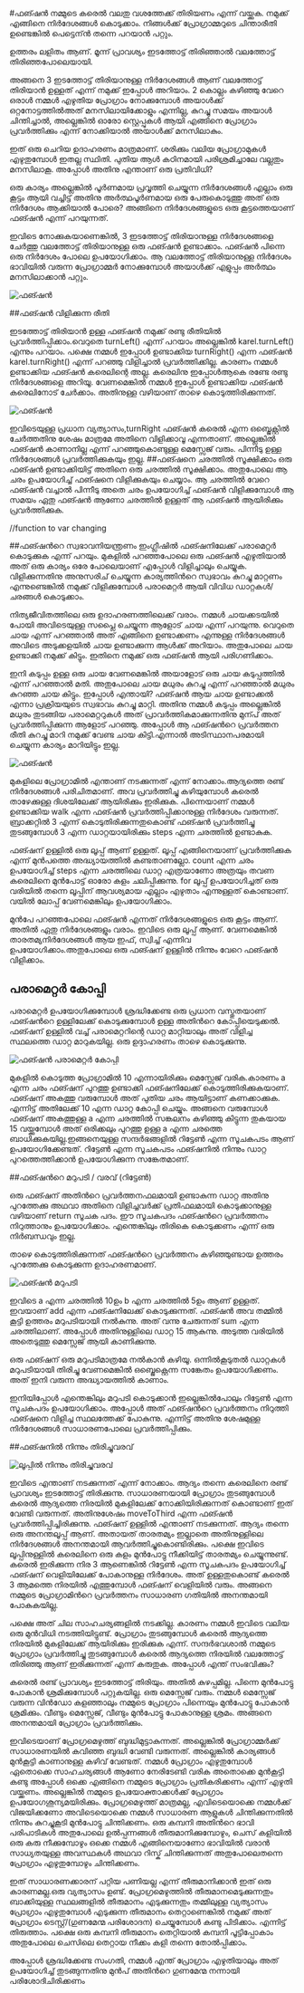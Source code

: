 #ഫങ്ഷൻ 
നമ്മുടെ കരെല്‍ വലതു വശത്തേക്ക് തിരിയണം എന്ന് വയ്ക്കുക. നമുക്ക് എങ്ങിനെ നിര്‍ദേശങ്ങള്‍ കൊടുക്കാം. നിങ്ങള്‍ക്ക് പ്രോഗ്രാമ്മറുടെ ചിന്താരീതി ഉണ്ടെങ്കില്‍ പെട്ടെന്ന്‍ തന്നെ പറയാന്‍ പറ്റും.

ഉത്തരം ലളിതം ആണ്. മൂന്ന് പ്രാവശ്യം ഇടത്തോട്ട് തിരിഞ്ഞാല്‍ വലത്തോട്ട് തിരിഞ്ഞപോലെയായി. 

അങ്ങനെ 3 ഇടത്തോട്ട് തിരിയാനുള്ള നിര്‍ദേശങ്ങള്‍ ആണ് വലത്തോട്ട് തിരിയാന്‍ ഉള്ളത് എന്ന് നമുക്ക് ഇപ്പോള്‍ അറിയാം. 2 കൊല്ലം കഴിഞ്ഞു വേറെ ഒരാള്‍ നമ്മള്‍ എഴുതിയ പ്രോഗ്രാം നോക്കുമ്പോള്‍ അയാള്‍ക്ക് ഒറ്റനോട്ടത്തില്‍അത് മനസിലായിക്കോളും എന്നില്ല, കുറച്ചു സമയം അയാള്‍ ചിന്തിച്ചാല്‍, അല്ലെങ്കില്‍ ഓരോ സ്റ്റെപ്പുകള്‍ ആയി എങ്ങിനെ പ്രോഗ്രാം പ്രവര്‍ത്തിക്കും എന്ന് നോക്കിയാല്‍ അയാള്‍ക്ക് മനസിലാകും. 

ഇത് ഒരു ചെറിയ ഉദാഹരണം മാത്രമാണ്. ശരിക്കും വലിയ പ്രോഗ്രാമുകള്‍ എഴുതുമ്പോള്‍ ഇതല്ല സ്ഥിതി. പുതിയ ആള്‍ കഠിനമായി പരിശ്രമിച്ചാലേ വല്ലതും മനസിലാകൂ. അപ്പോള്‍ അതിനു എന്താണ് ഒരു പ്രതിവിധി?

ഒരു കാര്യം അല്ലെങ്കില്‍ പൂര്‍ണമായ പ്രവൃത്തി ചെയ്യുന്ന നിര്‍ദേശങ്ങള്‍ എല്ലാം ഒരു കൂട്ടം ആയി വച്ചിട്ട് അതിനു അര്‍ത്ഥപൂര്‍ണമായ ഒരു പേരുകൊടുത്തു അത് ഒരു നിര്‍ദേശം ആക്കിയാല്‍ പോരെ? അങ്ങിനെ നിര്‍ദേശങ്ങളുടെ ഒരു കൂട്ടത്തെയാണ് ഫങ്ഷന്‍ എന്ന് പറയുന്നത്.

ഇവിടെ നോക്കുകയാണെങ്കില്‍, 3 ഇടത്തോട്ട് തിരിയാനുള്ള നിര്‍ദേശങ്ങളെ ചേര്‍ത്തു വലത്തോട്ട് തിരിയാനുള്ള ഒരു ഫങ്ഷന്‍ ഉണ്ടാക്കാം. ഫങ്ഷന്‍ പിന്നെ ഒരു നിര്‍ദേശം പോലെ ഉപയോഗിക്കാം. ആ വലത്തോട്ട് തിരിയാനുള്ള നിര്‍ദേശം ഭാവിയില്‍ വരുന്ന പ്രോഗ്രാമ്മര്‍ നോക്കുമ്പോള്‍ അയാള്‍ക്ക് എളുപ്പം അര്‍ത്ഥം മനസിലാക്കാന്‍ പറ്റും.

![ഫങ്ഷൻ](images/ch07/01/01-turnRight.PNG)

##ഫങ്ഷന്‍ വിളിക്കുന്ന രീതി

ഇടത്തോട്ട് തിരിയാന്‍ ഉള്ള ഫങ്ഷന്‍ നമുക്ക് രണ്ടു രീതിയില്‍ പ്രവര്‍ത്തിപ്പിക്കാം.വെറുതെ turnLeft() എന്ന് പറയാം അല്ലെങ്കില്‍ karel.turnLeft() എന്നും പറയാം. പക്ഷെ നമ്മള്‍ ഇപ്പോള്‍ ഉണ്ടാക്കിയ turnRight() എന്ന ഫങ്ഷന്‍ karel.turnRight() എന്ന് പറഞ്ഞു വിളിച്ചാല്‍ പ്രവര്‍ത്തിക്കില്ല. കാരണം നമ്മള്‍ ഉണ്ടാക്കിയ ഫങ്ഷന്‍ കരെലിന്റെ അല്ല. കരെലിനു ഇപ്പോള്‍ആകെ രണ്ടേ രണ്ടു നിര്‍ദേശങ്ങളെ അറിയൂ. വേണമെങ്കില്‍ നമ്മള്‍ ഇപ്പോള്‍ ഉണ്ടാക്കിയ ഫങ്ഷന്‍ കരെലിനോട് ചേര്‍ക്കാം. അതിനുള്ള വഴിയാണ് താഴെ കൊടുത്തിരിക്കുന്നത്.

![ഫങ്ഷൻ](images/ch07/01/02-karelturnRight.PNG)

ഇവിടെയുള്ള പ്രധാന വ്യത്യാസം,turnRight ഫങ്ഷന്‍ കരെല്‍ എന്ന ഒബ്ജെക്റ്റില്‍ ചേര്‍ത്തതിനു ശേഷം മാത്രമേ അതിനെ വിളിക്കാവൂ എന്നതാണ്. അല്ലെങ്കില്‍ ഫങ്ഷന്‍ കാണാനില്ല എന്ന് പറഞ്ഞുകൊണ്ടുള്ള മെസ്സേജ് വരും. പിന്നീടു ഉള്ള നിര്‍ദേശങ്ങള്‍ പ്രവര്‍ത്തിക്കുകയും ഇല്ല.
##ഫങ്ഷനെ ചരത്തില്‍ സൂക്ഷിക്കാം
ഒരു ഫങ്ഷന്‍ ഉണ്ടാക്കിയിട്ട് അതിനെ ഒരു ചരത്തില്‍ സൂക്ഷിക്കാം. അതുപോലെ ആ ചരം ഉപയോഗിച്ച് ഫങ്ഷനെ വിളിക്കുകയും ചെയ്യാം. ആ ചരത്തില്‍ വേറെ ഫങ്ഷന്‍ വച്ചാല്‍ പിന്നീടു അതെ ചരം ഉപയോഗിച്ച് ഫങ്ഷന്‍ വിളിക്കുമ്പോള്‍ ആ സമയം ഏതു ഫങ്ഷന്‍ ആണോ ചരത്തില്‍ ഉള്ളത് ആ ഫങ്ഷന്‍ ആയിരിക്കും പ്രവര്‍ത്തിക്കുക.

//function to var changing

##ഫങ്ഷന്‍റെ സ്വഭാവനിയന്ത്രണം
ഇംഗ്ലീഷില്‍ ഫങ്ഷനിലേക്ക് പരാമെറ്റര്‍ കൊടുക്കുക എന്ന് പറയും. മുകളില്‍ പറഞ്ഞപോലെ ഒരു ഫങ്ഷന്‍ എഴുതിയാല്‍ അത് ഒരു കാര്യം ഒരേ പോലെയാണ് എപ്പോള്‍ വിളിച്ചാലും ചെയ്യുക. വിളിക്കുന്നതിനു അനുസരിച് ചെയ്യുന്ന കാര്യത്തിന്‍റെ സ്വഭാവം കുറച്ചു മാറ്റണം എന്നുണ്ടെങ്കില്‍ നമുക്ക് വിളിക്കുമ്പോള്‍ പരാമെറ്റര്‍ ആയി വിവിധ ഡാറ്റകള്‍/ചരങ്ങള്‍ കൊടുക്കാം.

നിത്യജീവിതത്തിലെ ഒരു ഉദാഹരണത്തിലെക്ക് വരാം. നമ്മള്‍ ചായക്കടയില്‍ പോയി അവിടെയുള്ള സപ്ലൈ ചെയ്യുന്ന ആളോട് ചായ എന്ന് പറയുന്നു. വെറുതെ ചായ എന്ന് പറഞ്ഞാല്‍ അത് എങ്ങിനെ ഉണ്ടാക്കണം എന്നുള്ള നിര്‍ദേശങ്ങള്‍ അവിടെ  അടുക്കളയില്‍ ചായ ഉണ്ടാക്കുന്ന ആള്‍ക്ക് അറിയാം. അതുപോലെ ചായ ഉണ്ടാക്കി നമുക്ക് കിട്ടും. ഇതിനെ നമുക്ക് ഒരു ഫങ്ഷന്‍ ആയി പരിഗണിക്കാം.

ഇനി കടുപ്പം ഉള്ള ഒരു ചായ വേണമെങ്കില്‍ അയാളോട് ഒരു ചായ കടുപ്പത്തില്‍ എന്ന് പറഞ്ഞാല്‍ മതി. അതുപോലെ ചായ മധുരം കുറച്ചു എന്ന് പറഞ്ഞാല്‍ മധുരം കുറഞ്ഞ ചായ കിട്ടും. ഇപ്പോള്‍ എന്തായി? ഫങ്ഷന്‍ ആയ ചായ ഉണ്ടാക്കല്‍ എന്നാ പ്രക്രിയയുടെ സ്വഭാവം കുറച്ചു മാറ്റി. അതിനു നമ്മള്‍ കടുപ്പം അല്ലെങ്കില്‍ മധുരം തുടങ്ങിയ പരാമെറ്ററുകള്‍ അത് പ്രാവര്‍ത്തികമാക്കുന്നതിനു മുന്പ് അത് പ്രവര്‍ത്തിപ്പിക്കുന്ന ആളോട് പറഞ്ഞു. അപ്പോള്‍ ആ ഫങ്ഷന്‍റെ പ്രവര്‍ത്തന രീതി കുറച്ചു മാറി നമുക്ക് വേണ്ട ചായ കിട്ടി.എന്നാല്‍ അടിസ്ഥാനപരമായി ചെയ്യുന്ന കാര്യം മാറിയിട്ടും ഇല്ല.

![ഫങ്ഷൻ](images/ch07/01/03-walk.PNG)

മുകളിലെ പ്രോഗ്രാമില്‍ എന്താണ് നടക്കുന്നത് എന്ന് നോക്കാം.ആദ്യത്തെ രണ്ട് നിര്‍ദേശങ്ങള്‍ പരിചിതമാണ്. അവ പ്രവര്‍ത്തിച്ചു കഴിയുമ്പോള്‍ കരെല്‍ താഴേക്കുള്ള ദിശയിലേക്ക് ആയിരിക്കും ഇരിക്കുക. പിന്നെയാണ് നമ്മള്‍ ഉണ്ടാക്കിയ walk എന്ന ഫങ്ഷന്‍ പ്രവര്‍ത്തിപ്പിക്കാനുള്ള നിര്‍ദേശം വരുന്നത്. ബ്രാക്കറ്റില്‍ 3 എന്ന് കൊടുതിരിക്കുന്നതുകൊണ്ട് ഫങ്ഷന്‍ പ്രവര്‍ത്തിച്ചു തുടങ്ങുമ്പോള്‍ 3 എന്ന ഡാറ്റയായിരിക്കും steps എന്ന ചരത്തില്‍ ഉണ്ടാകുക.

ഫങ്ഷന് ഉള്ളില്‍ ഒരു ലൂപ്പ് ആണ് ഉള്ളത്. ലൂപ്പ് എങ്ങിനെയാണ്‌ പ്രവര്‍ത്തിക്കുക എന്ന് മുന്‍പത്തെ അദ്ധ്യായത്തില്‍ കണ്ടതാണല്ലോ. count എന്ന ചരം ഉപയോഗിച്ച് steps എന്ന ചരത്തിലെ ഡാറ്റ എത്രയാണോ അത്രയും തവണ കരെലിനെ മുന്‍പോട്ട് ഓരോ കളം ചലിപ്പിക്കുന്നു. for ലൂപ്പ് ഉപയോഗിച്ചത് ഒരു വരിയില്‍ തന്നെ ലൂപ്പിന് ആവശ്യമായ എല്ലാം എഴുതാം എന്നുള്ളത് കൊണ്ടാണ്. വയില്‍ ലോപ്പ് വേണമെങ്കിലും ഉപയോഗിക്കാം.

മുന്‍പേ പറഞ്ഞപോലെ ഫങ്ഷന്‍ എന്നത് നിര്‍ദേശങ്ങളുടെ ഒരു കൂട്ടം ആണ്. അതില്‍ ഏതു നിര്‍ദേശങ്ങളും വരാം. ഇവിടെ ഒരു ലൂപ്പ് ആണ്. വേണമെങ്കില്‍ താരതമ്യനിര്‍ദേശങ്ങള്‍ ആയ ഇഫ്, സ്വിച്ച് എന്നിവ ഉപയോഗിക്കാം.അതുപോലെ ഒരു ഫങ്ഷന് ഉള്ളില്‍ നിന്നും വേറെ ഫങ്ഷന്‍ വിളിക്കാം. 

## പരാമെറ്റര്‍ കോപ്പി

പരാമെറ്റര്‍ ഉപയോഗിക്കുമ്പോള്‍ ശ്രദ്ധിക്കേണ്ട ഒരു പ്രധാന വസ്തുതയാണ് ഫങ്ഷന്‍റെ ഉള്ളിലേക്ക് കൊടുക്കുമ്പോള്‍ ഉള്ള അതിന്‍റെ കോപ്പിയെടുക്കല്‍. ഫങ്ഷന് ഉള്ളില്‍ വച്ച് പരാമെറ്ററിന്റെ ഡാറ്റ മാറ്റിയാലും അത് വിളിച്ച സ്ഥലത്തെ ഡാറ്റ മാറുകയില്ല. ഒരു ഉദ്ദാഹരണം താഴെ കൊടുക്കുന്നു.

![ഫങ്ഷൻ പരാമെറ്റര്‍ കോപ്പി](images/ch07/01/05-paramCopy.PNG)

മുകളില്‍ കൊടുത്ത പ്രോഗ്രാമില്‍ 10 എന്നായിരിക്കും മെസ്സേജ് വരിക.കാരണം a എന്ന ചരം ഫങ്ഷന് പുറത്തു ഉണ്ടാക്കി ഫങ്ഷനിലേക്ക് കൊടുത്തിരിക്കുകയാണ്. ഫങ്ഷന് അകത്തു വരുമ്പോള്‍ അത് പുതിയ ചരം ആയിട്ടാണ് കണക്കാക്കുക. എന്നിട്ട് അതിലേക്ക് 10 എന്ന ഡാറ്റ കോപ്പി ചെയ്യും. അങ്ങനെ വരുമ്പോള്‍ ഫങ്ഷന് അകത്തുള്ള a എന്ന ചരത്തില്‍ സങ്കലനം കഴിഞ്ഞു കിട്ടുന്ന തുകയായ 15 വയ്ക്കുമ്പോള്‍ അത് ഒരിക്കലും പുറത്തു ഉള്ള a എന്ന ചരത്തെ ബാധിക്കുകയില്ല.ഇങ്ങനെയുള്ള സന്ദര്‍ഭങ്ങളില്‍ റിട്ടേണ്‍ എന്ന സൂചകപടം ആണ് ഉപയോഗിക്കേണ്ടത്. റിട്ടേണ്‍ എന്ന സൂചകപടം ഫങ്ഷനില്‍ നിന്നും ഡാറ്റ പുറത്തെത്തിക്കാന്‍ ഉപയോഗിക്കുന്ന സങ്കേതമാണ്.

##ഫങ്ഷന്‍റെ മറുപടി / വരവ് (റിട്ടേണ്‍) 

ഒരു ഫങ്ഷന് അതിന്‍റെ പ്രവര്‍ത്തനഫലമായി ഉണ്ടാകുന്ന ഡാറ്റ അതിനു പുറത്തേക്കു അഥവാ അതിനെ വിളിച്ചവര്‍ക്ക് പ്രതിഫലമായി കൊടുക്കാനുള്ള വഴിയാണ് return സൂചക പദം. ഈ സൂചകപദം ഫങ്ഷന്‍റെ പ്രവര്‍ത്തനം നിറുത്താനും ഉപയോഗിക്കാം. എന്തെങ്കിലും തിരികെ കൊടുക്കണം എന്ന് ഒരു നിര്‍ബന്ധവും ഇല്ല.

താഴെ കൊടുത്തിരിക്കുന്നത് ഫങ്ഷന്‍റെ പ്രവര്‍ത്തനം കഴിഞ്ഞുണ്ടായ ഉത്തരം പുറത്തേക്കു കൊടുക്കുന്ന ഉദാഹരണമാണ്‌.

![ഫങ്ഷൻ മറുപടി](images/ch07/01/07-returnNumber.PNG)

ഇവിടെ a എന്ന ചരത്തില്‍ 10ഉം b എന്ന ചരത്തില്‍ 5ഉം ആണ് ഉള്ളത്. ഇവയാണ് add എന്ന ഫങ്ഷനിലേക്ക് കൊടുക്കുന്നത്. ഫങ്ഷന്‍ അവ തമ്മില്‍ കൂട്ടി ഉത്തരം മറുപടിയായി നല്‍കുന്നു. അത് വന്നു ചേരുന്നത് sum എന്ന ചരത്തിലാണ്. അപ്പോള്‍ അതിനുള്ളിലെ ഡാറ്റ 15 ആകുന്നു. അടുത്ത വരിയില്‍ അതെടുത്തു മെസ്സേജ് ആയി കാണിക്കുന്നു.

ഒരു ഫങ്ഷന് ഒരു മറുപടിമാത്രമേ നല്‍കാന്‍ കഴിയൂ. ഒന്നില്‍കൂടുതല്‍ ഡാറ്റകള്‍ മറുപടിയായി തിരിച്ചു വേണമെങ്കില്‍ ഒബ്ജെക്റ്റെന്ന സങ്കേതം ഉപയോഗിക്കണം. അത് ഇനി വരുന്ന അദ്ധ്യായത്തില്‍ കാണാം.

ഇനിയിപ്പോള്‍ എന്തെങ്കിലും മറുപടി കൊടുക്കാന്‍ ഇല്ലെങ്കില്‍പോലും റിട്ടേണ്‍ എന്ന സൂചകപദം ഉപയോഗിക്കാം. അപ്പോള്‍ അത് ഫങ്ഷന്‍റെ പ്രവര്‍ത്തനം നിറുത്തി ഫങ്ഷനെ വിളിച്ച സ്ഥലത്തേക്ക് പോകുന്നു. എന്നിട്ട് അതിനു ശേഷമുള്ള നിര്‍ദേശങ്ങള്‍ സാധാരണപോലെ പ്രവര്‍ത്തിപ്പിക്കും.

##ഫങ്ഷനില്‍ നിന്നും തിരിച്ചുവരവ്‌

![ലൂപ്പില്‍ നിന്നും തിരിച്ചുവരവ്‌](images/ch07/01/08-returnFromLoop.PNG)

ഇവിടെ എന്താണ് നടക്കുന്നത് എന്ന് നോക്കാം. ആദ്യം തന്നെ കരെലിനെ രണ്ട് പ്രാവശ്യം ഇടത്തോട്ട് തിരിക്കുന്നു. സാധാരണയായി പ്രോഗ്രാം തുടങ്ങുമ്പോള്‍ കരെല്‍ ആദ്യത്തെ നിരയില്‍ മുകളിലേക്ക് നോക്കിയിരിക്കുന്നത് കൊണ്ടാണ് ഇത് വേണ്ടി വരുന്നത്. അതിനുശേഷം moveToThird എന്ന ഫങ്ഷന്‍ പ്രവര്‍ത്തിപ്പിച്ചിരിക്കുന്നു. 
ഫങ്ഷന് ഉള്ളില്‍ എന്താണ് നടക്കുന്നത്. ആദ്യം തന്നെ ഒരു അനന്തലൂപ്പ് ആണ്. അതായത് താരതമ്യം ഇല്ലാതെ അതിനുള്ളിലെ നിര്‍ദേശങ്ങള്‍ അനന്തമായി ആവര്‍ത്തിച്ചുകൊണ്ടിരിക്കും. പക്ഷെ ഇവിടെ ലൂപ്പിനുള്ളില്‍ കരെലിനെ ഒരു കളം മുന്‍പോട്ടു നീക്കിയിട്ട് താരതമ്യം ചെയ്യുന്നുണ്ട്. കരെല്‍ ഇരിക്കുന്ന നിര 3 ആണെങ്കില്‍ റിട്ടേണ്‍ എന്ന സൂചകപദം ഉപയോഗിച്ച് ഫങ്ഷന് വെളിയിലേക്ക് പോകാനുള്ള നിര്‍ദേശം. അത് ഉള്ളതുകൊണ്ട് കരെല്‍ 3 ആമത്തെ നിരയില്‍ എത്തുമ്പോള്‍ ഫങ്ഷന് വെളിയില്‍ വരും. അങ്ങനെ നമ്മുടെ പ്രോഗ്രാമിന്‍റെ പ്രവര്‍ത്തനം സാധാരണ ഗതിയില്‍ അനന്തമായി പോകുകയില്ല.

പക്ഷെ അത് ചില സാഹചര്യങ്ങളില്‍ നടക്കില്ല. കാരണം നമ്മള്‍ ഇവിടെ വലിയ ഒരു മുന്‍വിധി നടത്തിയിട്ടുണ്ട്. പ്രോഗ്രാം തുടങ്ങുമ്പോള്‍ കരെല്‍ ആദ്യത്തെ നിരയില്‍ മുകളിലേക്ക് ആയിരിക്കും ഇരിക്കുക എന്ന്. സന്ദര്‍ഭവശാല്‍ നമ്മുടെ പ്രോഗ്രാം പ്രവര്‍ത്തിച്ചു തുടങ്ങുമ്പോള്‍ കരെല്‍ ആദ്യത്തെ നിരയില്‍ വലത്തോട്ട് തിരിഞ്ഞു ആണ് ഇരിക്കുന്നത് എന്ന് കരുതുക. അപ്പോള്‍ എന്ത് സംഭവിക്കും?

കരെല്‍ രണ്ട് പ്രാവശ്യം ഇടത്തോട്ട് തിരിയും. അതില്‍ കുഴപ്പമില്ല. പിന്നെ മുന്‍പോട്ടു പോകാന്‍ ശ്രമിക്കുമ്പോള്‍ പറ്റുകയില്ല. ഒരു മെസ്സേജ് വരും. നമ്മള്‍ മെസ്സേജ് വരുന്ന വിന്‍ഡോ കളഞ്ഞാലും നമ്മുടെ പ്രോഗ്രാം പിന്നെയും മുന്‍പോട്ടു പോകാന്‍ ശ്രമിക്കും. വീണ്ടും മെസ്സേജ്, വീണ്ടും മുന്‍പോട്ടു പോകാനുള്ള ശ്രമം. അങ്ങനെ അനന്തമായി പ്രോഗ്രാം പ്രവര്‍ത്തിക്കും.

ഇവിടെയാണ് പ്രോഗ്രമെഴുത്ത് ബുദ്ധിമുട്ടാകുന്നത്. അല്ലെങ്കില്‍ പ്രോഗ്രാമ്മര്‍ക്ക് സാധാരണയില്‍ കവിഞ്ഞ ബുദ്ധി വേണ്ടി വരുന്നത്. അല്ലെങ്കില്‍ കാര്യങ്ങള്‍ മുന്‍കൂട്ടി കാണാനുള്ള കഴിവ് വേണ്ടത്. നമ്മള്‍ പ്രോഗ്രാം എഴുതുമ്പോള്‍ ഏതൊക്കെ സാഹചര്യങ്ങള്‍ ആണോ നേരിടേണ്ടി വരിക അതൊക്കെ മുന്‍കൂട്ടി കണ്ടു അപ്പോള്‍ ഒക്കെ എങ്ങിനെ നമ്മുടെ പ്രോഗ്രാം പ്രതികരിക്കണം എന്ന് എഴുതി വയ്ക്കണം. അല്ലെങ്കില്‍ നമ്മുടെ ഉപയോക്താക്കള്‍ക്ക് പ്രോഗ്രാം ഉപയോഗശൂന്യമയിരിക്കും.
പ്രോഗ്രമെഴുത്ത് മാത്രമല്ല, എവിടെയൊക്കെ നമ്മള്‍ക്ക് വിജയിക്കണോ അവിടെയൊക്കെ നമ്മള്‍ സാധാരണ ആളുകള്‍ ചിന്തിക്കുന്നതില്‍ നിന്നും കുറച്ചുകൂടി മുന്‍പോട്ടു ചിന്തിക്കണം. ഒരു കമ്പനി അതിന്‍റെ ഭാവി പരിപാടികള്‍ അതുപോലെ ഉല്‍പ്പന്നങ്ങള്‍ തീരുമാനിക്കുമ്പോഴും, ചെസ് കളിയില്‍ ഒരു കരു നീക്കുമ്പോഴും ഒക്കെ നമ്മള്‍ എങ്ങിനെയാണോ ഭാവിയില്‍ വരാന്‍ സാധ്യതയുള്ള അവസ്ഥകള്‍ അഥവാ റിസ്ക്‌ ചിന്തിക്കുന്നത് അതുപോലെതന്നെ പ്രോഗ്രാം എഴുതുമ്പോഴും ചിന്തിക്കണം.

ഇത് സാധാരണക്കാരന്‌ പറ്റിയ പണിയല്ല എന്ന് തീരുമാനിക്കാന്‍ ഇത് ഒരു കാരണമല്ല.ഒരു വ്യത്യാസം ഉണ്ട്.
പ്രോഗ്രമെഴുത്തില്‍ തീരുമാനമെടുക്കുന്നതും ബാക്കിയുള്ള സ്ഥലങ്ങളില്‍ തീരുമാനം എടുക്കുന്നതും തമ്മിലുള്ള വ്യത്യാസം പ്രോഗ്രാം എഴുതുമ്പോള്‍ എടുക്കുന്ന തീരുമാനം തെറ്റാണെങ്കില്‍ നമുക്ക് അത് പ്രോഗ്രാം ടെസ്റ്റ്‌/(ഗുണമേന്മ പരിശോദന) ചെയ്യുമ്പോള്‍ കണ്ടു പിടിക്കാം. എന്നിട്ട് തിരുത്താം. പക്ഷെ ഒരു കമ്പനി തീരുമാനം തെറ്റിയാല്‍ കമ്പനി പൂട്ടിപ്പോകാം അതുപോലെ ചെസിലെ തെറ്റായ നീക്കം കളി തന്നെ തോല്‍പ്പിക്കാം.

അപ്പോള്‍ ശ്രദ്ധിക്കേണ്ട സംഗതി, നമ്മള്‍ എന്ത് പ്രോഗ്രാം എഴുതിയാലും അത് ഉപയോഗിച്ച് തുടങ്ങുന്നതിനു മുന്‍പ് അതിന്‍റെ ഗുണമേന്മ നന്നായി പരിശോദിചിരിക്കണം
